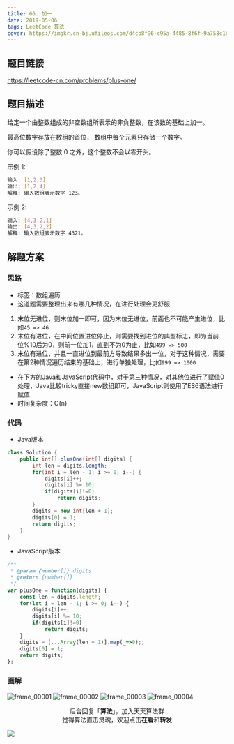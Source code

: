 ```yaml
---
title: 66. 加一
date: 2019-05-06
tags: LeetCode 算法
cover: https://imgkr.cn-bj.ufileos.com/d4cb8f96-c95a-4485-8f6f-9a758c1b626d.png
---
```


## 题目链接

https://leetcode-cn.com/problems/plus-one/

## 题目描述

给定一个由整数组成的非空数组所表示的非负整数，在该数的基础上加一。

最高位数字存放在数组的首位， 数组中每个元素只存储一个数字。

你可以假设除了整数 0 之外，这个整数不会以零开头。

示例 1:

```bash
输入: [1,2,3]
输出: [1,2,4]
解释: 输入数组表示数字 123。
```

示例 2:

```bash
输入: [4,3,2,1]
输出: [4,3,2,2]
解释: 输入数组表示数字 4321。
```

## 解题方案

### 思路

- 标签：数组遍历
- 这道题需要整理出来有哪几种情况，在进行处理会更舒服

1. 末位无进位，则末位加一即可，因为末位无进位，前面也不可能产生进位，比如`45 => 46`
2. 末位有进位，在中间位置进位停止，则需要找到进位的典型标志，即为当前位%10后为0，则前一位加1，直到不为0为止，比如`499 => 500`
3. 末位有进位，并且一直进位到最前方导致结果多出一位，对于这种情况，需要在第2种情况遍历结束的基础上，进行单独处理，比如`999 => 1000`

- 在下方的Java和JavaScript代码中，对于第三种情况，对其他位进行了赋值0处理，Java比较tricky直接new数组即可，JavaScript则使用了ES6语法进行赋值
- 时间复杂度：O(n)

### 代码

- Java版本

```java
class Solution {
    public int[] plusOne(int[] digits) {
        int len = digits.length;
        for(int i = len - 1; i >= 0; i--) {
            digits[i]++;
            digits[i] %= 10;
            if(digits[i]!=0)
                return digits;
        }
        digits = new int[len + 1];
        digits[0] = 1;
        return digits;
    }
}
```

- JavaScript版本

```javascript
/**
 * @param {number[]} digits
 * @return {number[]}
 */
var plusOne = function(digits) {
    const len = digits.length;
    for(let i = len - 1; i >= 0; i--) {
        digits[i]++;
        digits[i] %= 10;
        if(digits[i]!=0)
            return digits;
    }
    digits = [...Array(len + 1)].map(_=>0);;
    digits[0] = 1;
    return digits;
};
```

### 画解

![frame_00001](https://imgkr.cn-bj.ufileos.com/ff385960-8047-42d0-b9e4-78d6b695e5e3.png)
![frame_00002](https://imgkr.cn-bj.ufileos.com/f41ca817-e63f-459a-8a0c-a777e63a7868.png)
![frame_00003](https://imgkr.cn-bj.ufileos.com/41e8dfd3-3917-4b44-bece-4fb4017d8e1c.png)
![frame_00004](https://imgkr.cn-bj.ufileos.com/d4cb8f96-c95a-4485-8f6f-9a758c1b626d.png)


<span style="display:block;text-align:center;">后台回复「<strong>算法</strong>」，加入天天算法群</span>
<span style="display:block;text-align:center;">觉得算法直击灵魂，欢迎点击<strong>在看</strong>和<strong>转发</strong></span>

![](https://imgkr.cn-bj.ufileos.com/f3e6917b-991c-4ef5-a29a-bb5d9af1273a.gif)